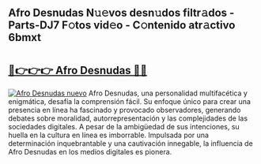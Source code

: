 ## Afro Desnudas N𝚞𝚎vos desn𝚞dos filtr𝚊dos - Parts-DJ7 F𝚘tos vid𝚎o - C𝚘ntenido atr𝚊ctivo 6bmxt

# <h2><a href="http://mb0ozm.tromn.icu/?c=Afro+Desnudas">🔗👉👉👉 Afro Desnudas 🔗🔗</a></h2>

[![Afro Desnudas nuevo](https://i.imgur.com/pEAQMta.gif)](http://mb0ozm.tromn.icu/?c=Afro+Desnudas)
Afro Desnudas, una personalidad multifacética y enigmática, desafía la comprensión fácil. Su enfoque único para crear una presencia en línea ha fascinado y provocado observadores, generando debates sobre moralidad, autorrepresentación y las complejidades de las sociedades digitales. A pesar de la ambigüedad de sus intenciones, su huella en la cultura en línea es imborrable. Impulsada por una determinación inquebrantable y una cautivación innegable, la influencia de Afro Desnudas en los medios digitales es pionera.
